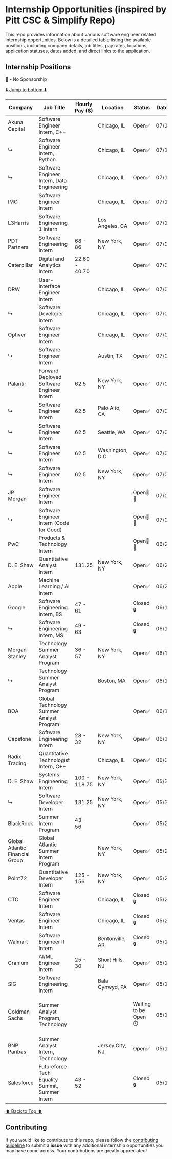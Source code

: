 
# Internship Opportunities (inspired by Pitt CSC & Simplify Repo)

This repo provides information about various software engineer related internship opportunities. Below is a detailed table listing the available positions, including company details, job titles, pay rates, locations, application statuses, dates added, and direct links to the application.

## Internship Positions

🛂 - No Sponsorship

[⬇️ Jump to bottom ⬇️](https://github.com/arunike/Summer-2025-Internship-List?tab=readme-ov-file#contributing)

|**Company**|**Job Title**|**Hourly Pay ($)**|**Location**|**Status**|**Date Added**|**Application Link**|**Notes**|
|-----------|-------------|------------------|------------|----------|--------------|--------------------|-------|
|Akuna Capital|Software Engineer Intern, C++||Chicago, IL|Open✅|07/16/2024|<a href="https://akunacapital.com/job-details?gh_jid=6080090" target="_blank">Apply Here</a>||
|↳|Software Engineer Intern, Python||Chicago, IL|Open✅|07/16/2024|<a href="https://akunacapital.com/job-details?gh_jid=6037985" target="_blank">Apply Here</a>||
|↳|Software Engineer Intern, Data Engineering||Chicago, IL|Open✅|07/16/2024|<a href="https://akunacapital.com/job-details?gh_jid=6069872" target="_blank">Apply Here</a>||
|IMC|Software Engineer Intern||Chicago, IL|Open✅|07/15/2024|<a href="https://boards.greenhouse.io/imc/jobs/4347765101" target="_blank">Apply Here</a>||
|L3Harris|Software Engineering 1 Intern||Los Angeles, CA|Open✅|07/13/2024|<a href="https://careers.l3harris.com/job/canoga-park/intern-software-engineering-1/4832/67443054544" target="_blank">Apply Here</a>||
|PDT Partners|Software Engineering Intern|68 - 86|New York, NY|Open✅|07/09/2024|<a href="https://boards.greenhouse.io/pdtpartners/jobs/4423823" target="_blank">Apply Here</a>||
|Caterpillar|Digital and Analytics Intern|22.60 - 40.70||Open✅|07/09/2024|<a href="https://careers.caterpillar.com/en/jobs/job/r0000264456-2025-summer-corporate-intern-digital-and-analytics/" target="_blank">Apply Here</a>||
|DRW|User-Interface Engineer Intern||Chicago, IL|Open✅|07/08/2024|<a href="https://drw.com/work-at-drw/listings/user-interface-ui-engineer-intern-2909233" target="_blank">Apply Here</a>||
|↳|Software Developer Intern||Chicago, IL|Open✅|07/08/2024|<a href="https://drw.com/work-at-drw/listings/software-developer-intern-2909276" target="_blank">Apply Here</a>||
|Optiver|Software Engineer Intern||Chicago, IL|Open✅|07/05/2024|<a href="https://optiver.com/working-at-optiver/career-opportunities/7325586002/" target="_blank">Apply Here</a>||
|↳|Software Engineer Intern||Austin, TX|Open✅|07/05/2024|<a href="https://optiver.com/working-at-optiver/career-opportunities/7498434002/" target="_blank">Apply Here</a>||
|Palantir|Forward Deployed Software Engineer Intern|62.5|New York, NY|Open✅|07/01/2024|<a href="https://jobs.lever.co/palantir/c8d45e31-cf15-411e-b085-87d52f602d3c" target="_blank">Apply Here</a>||
|↳|Software Engineer Intern|62.5|Palo Alto, CA|Open✅|07/01/2024|<a href="https://jobs.lever.co/palantir/e27af7ab-41fc-40c9-b31d-02c6cb1c505c" target="_blank">Apply Here</a>||
|↳|Software Engineer Intern|62.5|Seattle, WA|Open✅|07/01/2024|<a href="https://jobs.lever.co/palantir/2fb19022-bb65-4af8-b6fa-31beb345c140" target="_blank">Apply Here</a>||
|↳|Software Engineer Intern|62.5|Washington, D.C.|Open✅|07/01/2024|<a href="https://jobs.lever.co/palantir/bdcfb29f-4f27-42de-933f-7f83a359b9f0" target="_blank">Apply Here</a>||
|↳|Software Engineer Intern|62.5|New York, NY|Open✅|07/01/2024|<a href="https://jobs.lever.co/palantir/7d69cf8a-06fd-4f05-bd84-27149db29c4d" target="_blank">Apply Here</a>||
|JP Morgan|Software Engineer Intern|||Open🛂✅|07/01/2024|<a href="https://jpmc.fa.oraclecloud.com/hcmUI/CandidateExperience/en/sites/CX_1001/job/210527407" target="_blank">Apply Here</a>||
|↳|Software Engineer Intern (Code for Good)|||Open🛂✅|07/01/2024|<a href="https://jpmc.fa.oraclecloud.com/hcmUI/CandidateExperience/en/sites/CX_1001/job/210527899/?utm_medium=jobshare" target="_blank">Apply Here</a>||
|PwC|Products & Technology Intern|||Open🛂✅|06/26/2024|<a href="https://pwc.wd3.myworkdayjobs.com/US_Entry_Level_Careers/job/IL-Rosemont/Start-Internship-Summer-2025---Products---Technology_535273WD-1?source=US_ENT_Careers&utm_source=Simplify&ref=Simplify" target="_blank">Apply Here</a>||
|D. E. Shaw|Quantitative Analyst Intern|131.25|New York, NY|Open✅|06/25/2024|<a href="https://www.deshaw.com/careers/quantitative-analyst-intern-new-york-summer-2025-5134" target="_blank">Apply Here</a>||
|Apple|Machine Learning / AI Intern|||Open✅|06/24/2024|<a href="https://jobs.apple.com/en-us/details/200554363/machine-learning-ai-internships" target="_blank">Apply Here</a>||
|Google|Software Engineering Intern, BS|47 - 61||Closed🔒|06/18/2024|||
|↳|Software Engineering Intern, MS|49 - 63||Closed🔒|06/18/2024|||
|Morgan Stanley|Technology Summer Analyst Program|36 - 57|New York, NY|Open✅|06/17/2024|<a href="https://morganstanley.tal.net/vx/candidate/apply/17297" target="_blank">Apply Here</a>||
|↳|Technology Summer Analyst Program||Boston, MA|Open✅|06/17/2024|<a href="https://morganstanley.tal.net/vx/candidate/apply/17133" target="_blank">Apply Here</a>||
|BOA|Global Technology Summer Analyst Program|||Open✅|06/15/2024|<a href="https://campus.bankofamerica.com/careers/global_technology_summer_analyst_program__2025.html" target="_blank">Apply Here</a>||
|Capstone|Software Engineering Intern|28 - 32|New York, NY|Open✅|06/15/2024|<a href="https://www.capstoneco.com/careers/2025-summer-internship-software-engineering-2/?gh_jid=7470795002" target="_blank">Apply Here</a>||
|Radix Trading|Quantitative Technologist Intern, C++||Chicago, IL|Open✅|06/07/2024|<a href="https://boards.greenhouse.io/radixuniversity/jobs/7463231002" target="_blank">Apply Here</a>||
|D. E. Shaw|Systems: Engineering Intern|100 - 118.75|New York, NY|Open✅|05/30/2024|<a href="https://www.deshaw.com/careers/systems-engineering-intern-new-york-summer-2025-5141" target="_blank">Apply Here</a>||
|↳|Software Developer Intern|131.25|New York, NY|Open✅|05/30/2024|<a href="https://www.deshaw.com/careers/software-developer-intern-new-york-summer-2025-5137" target="_blank">Apply Here</a>||
|BlackRock|Summer Intern Program|43 - 56||Open✅|05/23/2024|<a href="https://blackrock.tal.net/vx/lang-en-GB/mobile-0/brand-3/xf-1aa1a96c5ba3/candidate/so/pm/1/pl/1/opp/8163-2025-Summer-Internship-Program-AMERS/en-GB" target="_blank">Apply Here</a>||
|Global Atlantic Financial Group|Global Atlantic Summer Intern Program||New York, NY|Open✅|05/23/2024|<a href="https://boards.greenhouse.io/gainternships/jobs/5594014" target="_blank">Apply Here</a>||
|Point72|Quantitative Developer Intern|125 - 156|New York, NY|Open✅|05/23/2024|<a href="https://careers.point72.com/CSJobDetail?jobName=summer-2025-quantitative-developer-internship&jobCode=CSS-0012293" target="_blank">Apply Here</a>||
|CTC|Software Engineer Intern||Chicago, IL|Closed🔒|05/23/2024|||
|Ventas|Software Engineer Intern||Chicago, IL|Closed🔒|05/23/2024|||
|Walmart|Software Engineer II Intern||Bentonville, AR|Closed🔒|05/19/2024|||
|Cranium|AI/ML Engineer Intern|25 - 30|Short Hills, NJ|Open✅|05/19/2024|<a href="https://www.linkedin.com/jobs/view/3925803158/?alternateChannel=search&refId=srsX6lCATotkwX3Ji42syA%3D%3D&trackingId=6R1y0H7JM2g1bbpYkTDEIQ%3D%3D" target="_blank">Apply Here</a>||
|SIG|Software Engineering Intern||Bala Cynwyd, PA|Open✅|05/19/2024|<a href="https://careers.sig.com/job/8218/Software-Engineering-Intern-Summer-2025" target="_blank">Apply Here</a>||
|Goldman Sachs|Summer Analyst Program, Technology|||Waiting to be Open⏱️|05/19/2024|<a href="https://www.goldmansachs.com/careers/students/programs/americas/2025-summer-analyst-program.html" target="_blank">Apply Here</a>|Technology sector will opens between July 1st to August 15|
|BNP Paribas|Summer Analyst Intern, Technology||Jersey City, NJ|Open✅|05/19/2024|<a href="https://bnppus.tal.net/vx/lang-en-GB/mobile-0/brand-7/candidate/so/pm/1/pl/2/opp/900/en-GB?site=group.bnpparibas&campaignReal=0&src=CWS-15640&offerID=900&domainID=174&entityID=94" target="_blank">Apply Here</a>||
|Salesforce|Futureforce Tech Equality Summit, Summer Intern|43 - 52||Closed🔒|05/19/2024|||

[⬆️ Back to Top ⬆️](https://github.com/arunike/Summer-2025-Internship-List?tab=readme-ov-file#internship-positions)

## Contributing

If you would like to contribute to this repo, please follow the [contributing guideline](https://github.com/arunike/Summer-2025-Internship-List/blob/main/CONTRIBUTING.md) to submit a **issue** with any additional internship opportunities you may have come across. Your contributions are greatly appreciated!

